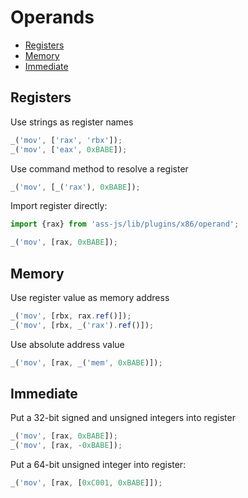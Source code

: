 # Operands

  - [Registers](#registers)
  - [Memory](#memory)
  - [Immediate](#immediate)


## Registers

Use strings as register names

```js
_('mov', ['rax', 'rbx']);
_('mov', ['eax', 0xBABE]);
```

Use command method to resolve a register

```js
_('mov', [_('rax'), 0xBABE]);
```

Import register directly:

```js
import {rax} from 'ass-js/lib/plugins/x86/operand';

_('mov', [rax, 0xBABE]);
```


## Memory

Use register value as memory address

```js
_('mov', [rbx, rax.ref()]);
_('mov', [rbx, _('rax').ref()]);
```

Use absolute address value

```js
_('mov', [rax, _('mem', 0xBABE)]);
```

## Immediate

Put a 32-bit signed and unsigned integers into register

```js
_('mov', [rax, 0xBABE]);
_('mov', [rax, -0xBABE]);
```

Put a 64-bit unsigned integer into register:

```js
_('mov', [rax, [0xC001, 0xBABE]]);
```
